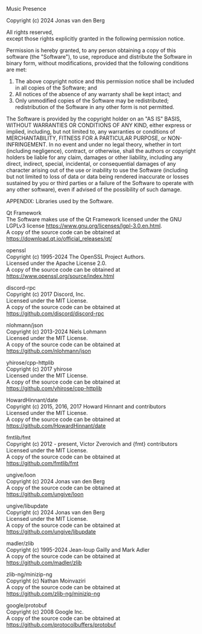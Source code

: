 Music Presence

Copyright (c) 2024 Jonas van den Berg

All rights reserved,  
except those rights explicitly granted in the following permission notice.

Permission is hereby granted, to any person obtaining a copy of this software
(the "Software"), to use, reproduce and distribute the Software in binary
form, without modifications, provided that the following conditions are met:

1. The above copyright notice and this permission notice shall be included in
   all copies of the Software; and
2. All notices of the absence of any warranty shall be kept intact; and
3. Only unmodified copies of the Software may be redistributed; redistribution
   of the Software in any other form is not permitted.

The Software is provided by the copyright holder on an "AS IS" BASIS, WITHOUT
WARRANTIES OR CONDITIONS OF ANY KIND, either express or implied, including, but
not limited to, any warranties or conditions of MERCHANTABILITY, FITNESS FOR A
PARTICULAR PURPOSE, or NON-INFRINGEMENT. In no event and under no legal theory,
whether in tort (including negligence), contract, or otherwise, shall the
authors or copyright holders be liable for any claim, damages or other
liability, including any direct, indirect, special, incidental, or
consequential damages of any character arising out of the use or inability to
use the Software (including but not limited to loss of data or data being
rendered inaccurate or losses sustained by you or third parties or a failure of
the Software to operate with any other software), even if advised of the
possibility of such damage.

APPENDIX: Libraries used by the Software.

Qt Framework  
The Software makes use of the Qt Framework licensed under the
GNU LGPLv3 license <https://www.gnu.org/licenses/lgpl-3.0.en.html>.  
A copy of the source code can be obtained at  
    <https://download.qt.io/official_releases/qt/>

openssl  
Copyright (c) 1995-2024 The OpenSSL Project Authors.  
Licensed under the Apache License 2.0.  
A copy of the source code can be obtained at  
    <https://www.openssl.org/source/index.html>

discord-rpc  
Copyright (c) 2017 Discord, Inc.  
Licensed under the MIT License.  
A copy of the source code can be obtained at  
    <https://github.com/discord/discord-rpc>

nlohmann/json  
Copyright (c) 2013-2024 Niels Lohmann  
Licensed under the MIT License.  
A copy of the source code can be obtained at  
    <https://github.com/nlohmann/json>

yhirose/cpp-httplib  
Copyright (c) 2017 yhirose  
Licensed under the MIT License.  
A copy of the source code can be obtained at  
    <https://github.com/yhirose/cpp-httplib>

HowardHinnant/date  
Copyright (c) 2015, 2016, 2017 Howard Hinnant and contributors  
Licensed under the MIT License.  
A copy of the source code can be obtained at  
    <https://github.com/HowardHinnant/date>

fmtlib/fmt  
Copyright (c) 2012 - present, Victor Zverovich and {fmt} contributors  
Licensed under the MIT License.  
A copy of the source code can be obtained at  
    <https://github.com/fmtlib/fmt>

ungive/loon  
Copyright (c) 2024 Jonas van den Berg  
A copy of the source code can be obtained at  
    <https://github.com/ungive/loon>

ungive/libupdate  
Copyright (c) 2024 Jonas van den Berg  
Licensed under the MIT License.  
A copy of the source code can be obtained at  
    <https://github.com/ungive/libupdate>

madler/zlib  
Copyright (c) 1995-2024 Jean-loup Gailly and Mark Adler  
A copy of the source code can be obtained at  
    <https://github.com/madler/zlib>

zlib-ng/minizip-ng  
Copyright (c) Nathan Moinvaziri  
A copy of the source code can be obtained at  
    <https://github.com/zlib-ng/minizip-ng>

google/protobuf  
Copyright (c) 2008 Google Inc.  
A copy of the source code can be obtained at  
    <https://github.com/protocolbuffers/protobuf>
